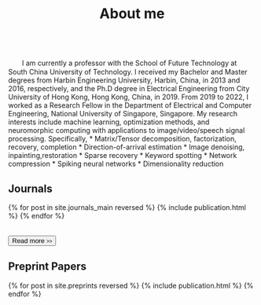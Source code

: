 ﻿---
permalink: /
title: "About me"
excerpt: "About me"
author_profile: true
redirect_from: 
  - /about/
  - /about.html
---

<br />
　　I am currently a professor with the School of Future Technology at South China University of Technology. I received my Bachelor and Master degrees from Harbin Engineering University, Harbin, China, in 2013 and 2016, respectively, and the Ph.D degree in Electrical Engineering from City University of Hong Kong, Hong Kong, China, in 2019. From 2019 to 2022, I worked as a Research Fellow in the Department of Electrical and Computer Engineering, National University of Singapore, Singapore. My research interests include machine learning, optimization methods, and neuromorphic computing with applications to image/video/speech signal processing. Specifically,    
* Matrix/Tensor decomposition, factorization, recovery, completion     
* Direction-of-arrival estimation    
* Image denoising, inpainting,restoration     
* Sparse recovery   
* Keyword spotting    
* Network compression     
* Spiking neural networks      
* Dimensionality reduction


Journals
----------
<div>
  <table>
  {% for post in site.journals_main reversed %}
    <tr>{% include publication.html %}</tr>
  {% endfor %}
  </table>
   <a href="/journals/">
    <button class="btn btn--readmore">Read more <font size="1">>></font></button>
  </a>
</div>

<!-- <div margin-bottom:100px>
  <a href="/journals/">
    <button class="btn btn--readmore">Read more <font size="1">>></font></button>
  </a>
</div>  -->


Preprint Papers
----------
<div>
  <table>
  {% for post in site.preprints reversed %}
    <tr>{% include publication.html %}</tr>
  {% endfor %}
  </table>
</div>

